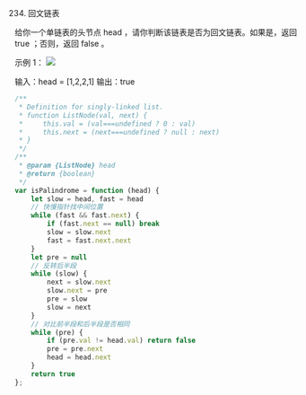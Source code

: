 234. 回文链表

给你一个单链表的头节点 head ，请你判断该链表是否为回文链表。如果是，返回 true ；否则，返回 false 。

 

示例 1：
![](https://assets.leetcode.com/uploads/2021/03/03/pal1linked-list.jpg)

输入：head = [1,2,2,1]
输出：true
```js
/**
 * Definition for singly-linked list.
 * function ListNode(val, next) {
 *     this.val = (val===undefined ? 0 : val)
 *     this.next = (next===undefined ? null : next)
 * }
 */
/**
 * @param {ListNode} head
 * @return {boolean}
 */
var isPalindrome = function (head) {
    let slow = head, fast = head
    // 快慢指针找中间位置
    while (fast && fast.next) {
        if (fast.next == null) break
        slow = slow.next
        fast = fast.next.next
    }
    let pre = null
    // 反转后半段
    while (slow) {
        next = slow.next
        slow.next = pre
        pre = slow
        slow = next
    }
    // 对比前半段和后半段是否相同
    while (pre) {
        if (pre.val != head.val) return false
        pre = pre.next
        head = head.next
    }
    return true
};